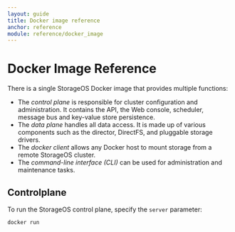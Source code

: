 ```yaml
---
layout: guide
title: Docker image reference
anchor: reference
module: reference/docker_image
---
```



# Docker Image Reference

There is a single StorageOS Docker image that provides multiple functions:

* The *control plane* is responsible for cluster configuration and administration.  It contains the API, the Web console, scheduler, message bus and key-value store persistence.
* The *data plane* handles all data access.  It is made up of various components such as the director, DirectFS, and pluggable storage drivers.
* The *docker client* allows any Docker host to mount storage from a remote StorageOS cluster.
* The *command-line interface (CLI)* can be used for administration and maintenance tasks.

## Controlplane

To run the StorageOS control plane, specify the `server` parameter:

```
docker run
```


